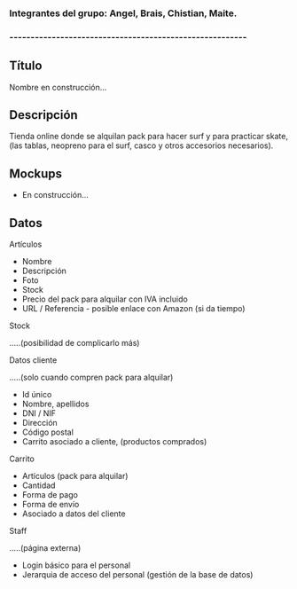 ### Integrantes del grupo: Angel, Brais, Chistian, Maite.

### --------------------------------------------------------

## Título

Nombre en construcción...


## Descripción

Tienda online donde se alquilan pack para hacer surf y para practicar skate, (las tablas, neopreno para el surf, casco y otros accesorios necesarios).



## Mockups

- En construcción...


## Datos

Artículos

- Nombre
- Descripción
- Foto
- Stock 
- Precio del pack para alquilar con IVA incluido
- URL / Referencia - posible enlace con Amazon (si da tiempo)


Stock

.....(posibilidad de complicarlo más)


Datos cliente

.....(solo cuando compren pack para alquilar)

- Id único
- Nombre, apellidos
- DNI / NIF
- Dirección
- Código postal
- Carrito asociado a cliente, (productos comprados)


Carrito

- Artículos (pack para alquilar)
- Cantidad
- Forma de pago
- Forma de envío
- Asociado a datos del cliente


Staff

.....(página externa)

- Login básico para el personal
- Jerarquia de acceso del personal (gestión de la base de datos)







